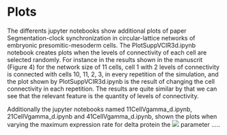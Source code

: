 # Plots
The differents jupyter notebooks show additional plots of paper Segmentation-clock synchronization in circular-lattice networks of embryonic presomitic-mesoderm cells.
The PlotSuppVCIR3d.ipynb notebook creates plots when the levels of connectivity of each cell are selected randomly. For instance in the results shown in the manuscrit (Figure 4) for the network size of 11 cells, cell 1 with 2 levels of connectivity is connected with cells 10, 11, 2, 3, in every repetition of the simulation, and the plot shown by PlotSuppVCIR3d.ipynb is the result of changing the cell connectivity in each repetition. The results are quite similar by that we can see that the relevant feature is the quantity of levels of connectivity.

Additionally the jupyter notebooks named 11CellVgamma_d.ipynb, 21CellVgamma_d.ipynb and 41CellVgamma_d.ipynb, shown the plots when varying the maximum expression rate for delta protein the  <img src="https://render.githubusercontent.com/render/math?math=\gamma_d"> parameter .....
